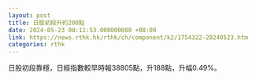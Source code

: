 ```yaml
---
layout: post
title: 日股初段升約200點
date: 2024-05-23 08:11:53.000000000 +08:00
link: https://news.rthk.hk/rthk/ch/component/k2/1754322-20240523.htm
categories: rthk
---
```


日股初段靠穩，日經指數較早時報38805點，升188點，升幅0.49%。
